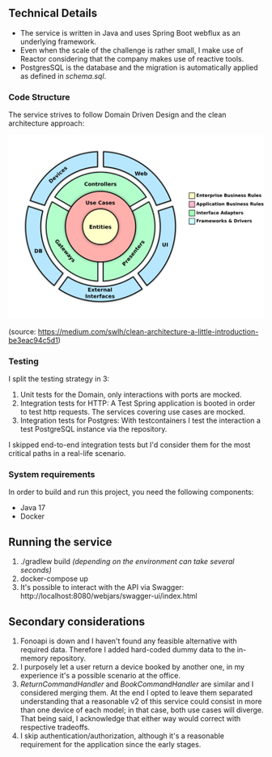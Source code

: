 ## Technical Details

* The service is written in Java and uses Spring Boot webflux as an underlying framework.
* Even when the scale of the challenge is rather small, I make use of Reactor considering that the company makes use of reactive tools.
* PostgresSQL is the database and the migration is automatically applied as defined in _schema.sql_.

### Code Structure

The service strives to follow Domain Driven Design and the clean architecture approach:

![clean architecture diagram](docs/clean_architecture.png)

(source: https://medium.com/swlh/clean-architecture-a-little-introduction-be3eac94c5d1)


### Testing
I split the testing strategy in 3:
1) Unit tests for the Domain, only interactions with ports are mocked.
2) Integration tests for HTTP: A Test Spring application is booted in order to test http requests. The services covering use cases are mocked.
3) Integration tests for Postgres: With testcontainers I test the interaction a test PostgreSQL instance via the repository.

I skipped end-to-end integration tests but I'd consider them for the most critical paths in a real-life scenario.

### System requirements

In order to build and run this project, you need the following components:

- Java 17
- Docker

## Running the service
1) ./gradlew build _(depending on the environment can take several seconds)_
2) docker-compose up
3) It's possible to interact with the API via Swagger: http://localhost:8080/webjars/swagger-ui/index.html

## Secondary considerations
1) Fonoapi is down and I haven't found any feasible alternative with required data. Therefore I added hard-coded dummy data to
the in-memory repository.
2) I purposely let a user return a device booked by another one, in my experience it's a possible scenario at the office.
3) _ReturnCommandHandler_ and _BookCommandHandler_ are similar and I considered merging them. At the end I opted to leave them separated
understanding that a reasonable v2 of this service could consist in more than one device of each model; in that case, both use cases will diverge.
That being said, I acknowledge that either way would correct with respective tradeoffs.
4) I skip authentication/authorization, although it's a reasonable requirement for the application since the early stages.







